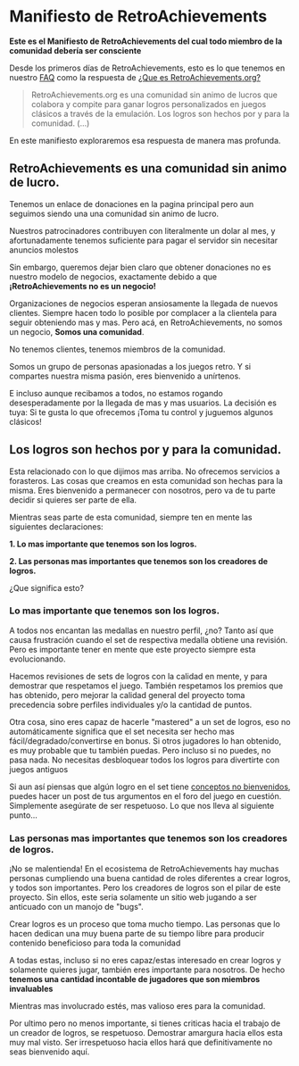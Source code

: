 # Manifiesto de RetroAchievements

**Este es el Manifiesto de RetroAchievements del cual todo miembro de la comunidad debería ser consciente**

Desde los primeros días de RetroAchievements, esto es lo que tenemos en nuestro [FAQ](/es/general/faq) como la respuesta de [¿Que es RetroAchievements.org?](/es/general/faq#qu%C3%A9-es-retroachievementsorg)

> RetroAchievements.org es una comunidad sin animo de lucros que colabora y compite para ganar logros personalizados en juegos clásicos a través de la emulación. Los logros son hechos por y para la comunidad. (...)

En este manifiesto exploraremos esa respuesta de manera mas profunda.

## RetroAchievements es una comunidad sin animo de lucro.

Tenemos un enlace de donaciones en la pagina principal pero aun seguimos siendo una una comunidad sin animo de lucro.

Nuestros patrocinadores contribuyen con literalmente un dolar al mes, y afortunadamente tenemos suficiente para pagar el servidor sin necesitar anuncios molestos

Sin embargo, queremos dejar bien claro que obtener donaciones no es nuestro modelo de negocios, exactamente debido a que **¡RetroAchievements no es un negocio!**

Organizaciones de negocios esperan ansiosamente la llegada de nuevos clientes. Siempre hacen todo lo posible por complacer a la clientela para seguir obteniendo mas y mas. Pero acá, en RetroAchievements, no somos un negocio, **Somos una comunidad**.

No tenemos clientes, tenemos miembros de la comunidad.

Somos un grupo de personas apasionadas a los juegos retro. Y si compartes nuestra misma pasión, eres bienvenido a unírtenos.

E incluso aunque recibamos a todos, no estamos rogando desesperadamente por la llegada de mas y mas usuarios. La decisión es tuya: Si te gusta lo que ofrecemos ¡Toma tu control y juguemos algunos clásicos!

## Los logros son hechos por y para la comunidad.

Esta relacionado con lo que dijimos mas arriba. No ofrecemos servicios a forasteros. Las cosas que creamos en esta comunidad son hechas para la misma. Eres bienvenido a permanecer con nosotros, pero va de tu parte decidir si quieres ser parte de ella.

Mientras seas parte de esta comunidad, siempre ten en mente las siguientes declaraciones:

**1. Lo mas importante que tenemos son los logros.**

**2. Las personas mas importantes que tenemos son los creadores de logros.**

¿Que significa esto?

### Lo mas importante que tenemos son los logros.

A todos nos encantan las medallas en nuestro perfil, ¿no? Tanto así que causa frustración cuando el set de respectiva medalla obtiene una revisión. Pero es importante tener en mente que este proyecto siempre esta evolucionando.

Hacemos revisiones de sets de logros con la calidad en mente, y para demostrar que respetamos el juego. También respetamos los premios que has obtenido, pero mejorar la calidad general del proyecto toma precedencia sobre perfiles individuales y/o la cantidad de puntos.

Otra cosa, sino eres capaz de hacerle "mastered" a un set de logros, eso no automáticamente significa que el set necesita ser hecho mas fácil/degradado/convertirse en bonus. Si otros jugadores lo han obtenido, es muy probable que tu también puedas. Pero incluso si no puedes, no pasa nada. No necesitas desbloquear todos los logros para divertirte con juegos antiguos

Si aun así piensas que algún logro en el set tiene [conceptos no bienvenidos](/es/guidelines/developers/code-of-conduct#unwelcome-concepts), puedes hacer un post de tus argumentos en el foro del juego en cuestión. Simplemente asegúrate de ser respetuoso. Lo que nos lleva al siguiente punto...

### Las personas mas importantes que tenemos son los creadores de logros.

¡No se malentienda! En el ecosistema de RetroAchievements hay muchas personas cumpliendo una buena cantidad de roles diferentes a crear logros, y todos son importantes. Pero los creadores de logros son el pilar de este proyecto. Sin ellos, este seria solamente un sitio web jugando a ser anticuado con un manojo de "bugs".

Crear logros es un proceso que toma mucho tiempo. Las personas que lo hacen dedican una muy buena parte de su tiempo libre para producir contenido beneficioso para toda la comunidad

A todas estas, incluso si no eres capaz/estas interesado en crear logros y solamente quieres jugar, también eres importante para nosotros. De hecho **tenemos una cantidad incontable de jugadores que son miembros invaluables**

Mientras mas involucrado estés, mas valioso eres para la comunidad.

Por ultimo pero no menos importante, si tienes criticas hacia el trabajo de un creador de logros, se respetuoso. Demostrar amargura hacia ellos esta muy mal visto. Ser irrespetuoso hacia ellos hará que definitivamente no seas bienvenido aquí.
